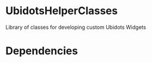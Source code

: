 # UbidotsHelperClasses
Library of classes for developing custom Ubidots Widgets

# Dependencies
<script src='https://ajax.googleapis.com/ajax/libs/jquery/3.2.1/jquery.min.js'></script>
<script src='https://iot.cdnedge.bluemix.net/ind/static/js/libs/socket.io/socket.io.min.js'></script>
